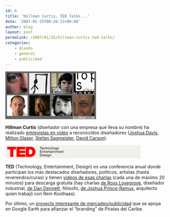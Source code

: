 ```yaml
---
id: 6
title: 'Hillman Curtis, TED Talks...'
date: '2007-01-25T09:26:13+00:00'
author: blog
layout: post
permalink: /2007/01/25/hillman-curtis-ted-talks/
categories:
    - diseño
    - general
    - publicidad
---
```


[![Hillman Curtis - Entrevistas](/wp-content/uploads/2007/04/hillmancurtis.jpg)](http://www.hillmancurtis.com/hc_web/film_video.shtml)

**Hillman Curtis** (diseñador con una empresa que lleva su nombre) ha realizado [entrevistas en video](http://www.hillmancurtis.com/hc_web/film_video.shtml) a reconocidos diseñadores ([Joshua Davis](http://www.hillmancurtis.com/hc_web/film_video/source/cpro_joshdavis.php), [Milton Glaser](http://www.hillmancurtis.com/hc_web/film_video/source/milton.php), [Stefan Sagmeister](http://www.hillmancurtis.com/hc_web/film_video/source/sag.php), [David Carson](http://www.hillmancurtis.com/hc_web/film_video/source/carson.php)).

[![TED Talks](/wp-content/uploads/2007/03/tedtalks.gif)](http://www.ted.com/tedtalks/ "clic para ver las TED Talks")

**TED** (Technology, Entertainment, Design) es una conferencia anual donde participan los más destacados diseñadores, politicos, artistas (hasta reverendos/curas) y tienen [videos de esas charlas](http://www.ted.com/tedtalks/) (cada una de máximo 20 minutos) para descarga gratuita (hay charlas [de Ross Lovegrove](http://www.ted.com/tedtalks/tedtalksplayer.cfm?key=r_lovegrove), diseñador industrial, [de Dan Dennett](http://www.ted.com/tedtalks/tedtalksplayer.cfm?key=d_dennett), filósofo, [de Joshua Prince-Ramus](http://www.ted.com/tedtalks/tedtalksplayer.cfm?key=j_prince_ramus), arquitecto quien trabajó con Rem Koolhaas).

Por último, un [proyecto interesante de mercadeo/publicidad](http://www.discoverpirateisland.com/) que se apoya en Google Earth para afianzar el “branding” de Piratas del Caribe.